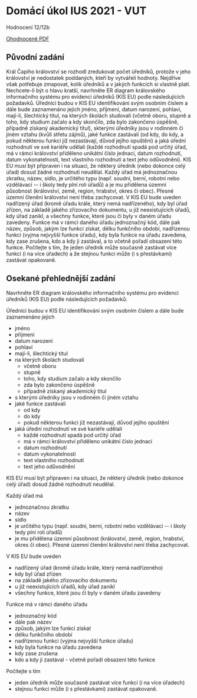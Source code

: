 # Domácí úkol IUS 2021 - VUT

Hodnocení 12/12b

[Ohodnocené PDF](ius-hw.pdf)

## Původní zadání

Král Čapího království se rozhodl zredukovat počet úředníků, protože v jeho království je nedostatek poddaných, kteří by vytvářeli hodnoty. Nejdříve však potřebuje zmapovat, kolik úředníků a v jakých funkcích si vlastně platí. Nechcete-li být o hlavu kratší, navrhněte ER diagram královského informačního systému pro evidenci úředníků (KIS EU) podle následujících požadavků. Úředníci budou v KIS EU identifikováni svým osobním číslem a dále bude zaznamenáno jejich jméno, příjmení, datum narození, pohlaví, mají-li, šlechtický titul, na kterých školách studovali (včetně oboru, stupně a toho, kdy studium začalo a kdy skončilo, zda bylo zakončeno úspěšně, případně získaný akademický titul), skterými úředníky jsou v rodinném či jiném vztahu (kvůli střetu zájmů), jaké funkce zastávali (od kdy, do kdy, a pokud některou funkci již nezastávají, důvod jejího opuštění) a jaká úřední rozhodnutí ve své kariéře udělali (každé rozhodnutí spadá pod určitý úřad, má v rámci království přiděleno unikátní číslo jednací, datum rozhodnutí, datum vykonatelnosti, text vlastního rozhodnutí a text jeho odůvodnění). KIS EU musí být připraven i na situaci, že některý úředník (nebo dokonce celý úřad) dosud žádné rozhodnutí neudělal. Každý úřad má jednoznačnou zkratku, název, sídlo, je určitého typu (např. soudní, berní, robotní nebo vzdělávací -- i školy tedy plní roli úřadů) a je mu přidělena územní působnost (království, země, region, hrabství, okres či obec). Přesné územní členění království není třeba zachycovat. V KIS EU bude uveden nadřízený úřad (kromě úřadu krále, který nemá nadřízeného), kdy byl úřad zřízen, na základě jakého zřizovacího dokumentu, u již neexistujících úřadů, kdy úřad zanikl, a všechny funkce, které jsou či byly v daném úřadu zavedeny. Funkce má v rámci daného úřadu jednoznačný kód, dále pak název, způsob, jakým lze funkci získat, délku funkčního období, nadřízenou funkci (vyjma nejvyšší funkce úřadu), kdy byla funkce na úřadu zavedena, kdy zase zrušena, kdo a kdy ji zastával, a to včetně pořadí obsazení této funkce. Počítejte s tím, že jeden úředník může současně zastávat více funkcí (i na více úřadech) a že stejnou funkci může (i s přestávkami) zastávat opakovaně.

## Osekané přehlednější zadání

Navrhněte ER diagram královského informačního systému pro evidenci úředníků (KIS EU) podle následujících požadavků:

Úředníci budou v KIS EU identifikováni svým osobním číslem a dále bude zaznamenáno jejich

- jméno
- příjmení
- datum narození
- pohlaví
- mají-li, šlechtický titul
- na kterých školách studovali
  - včetně oboru
  - stupně
  - toho, kdy studium začalo a kdy skončilo
  - zda bylo zakončeno úspěšně
  - případně získaný akademický titul
- s kterými úředníky jsou v rodinném či jiném vztahu
- jaké funkce zastávali
  - od kdy
  - do kdy
  - pokud některou funkci již nezastávají, důvod jejího opuštění
- jaká úřední rozhodnutí ve své kariéře udělali
  - každé rozhodnutí spadá pod určitý úřad
  - má v rámci království přiděleno unikátní číslo jednací
  - datum rozhodnutí
  - datum vykonatelnosti
  - text vlastního rozhodnutí
  - text jeho odůvodnění

KIS EU musí být připraven i na situaci, že některý úředník (nebo dokonce celý úřad) dosud žádné rozhodnutí neudělal.

Každý úřad má

- jednoznačnou zkratku
- název
- sídlo
- je určitého typu (např. soudní, berní, robotní nebo vzdělávací -- i školy tedy plní roli úřadů)
- je mu přidělena územní působnost (království, země, region, hrabství, okres či obec). Přesné územní členění království není třeba zachycovat.

V KIS EU bude uveden

- nadřízený úřad (kromě úřadu krále, který nemá nadřízeného)
- kdy byl úřad zřízen
- na základě jakého zřizovacího dokumentu
- u již neexistujících úřadů, kdy úřad zanikl
- všechny funkce, které jsou či byly v daném úřadu zavedeny

Funkce má v rámci daného úřadu

- jednoznačný kód
- dále pak název
- způsob, jakým lze funkci získat
- délku funkčního období
- nadřízenou funkci (vyjma nejvyšší funkce úřadu)
- kdy byla funkce na úřadu zavedena
- kdy zase zrušena
- kdo a kdy ji zastával - včetně pořadí obsazení této funkce

Počítejte s tím

- jeden úředník může současně zastávat více funkcí (i na více úřadech)
- stejnou funkci může (i s přestávkami) zastávat opakovaně.
